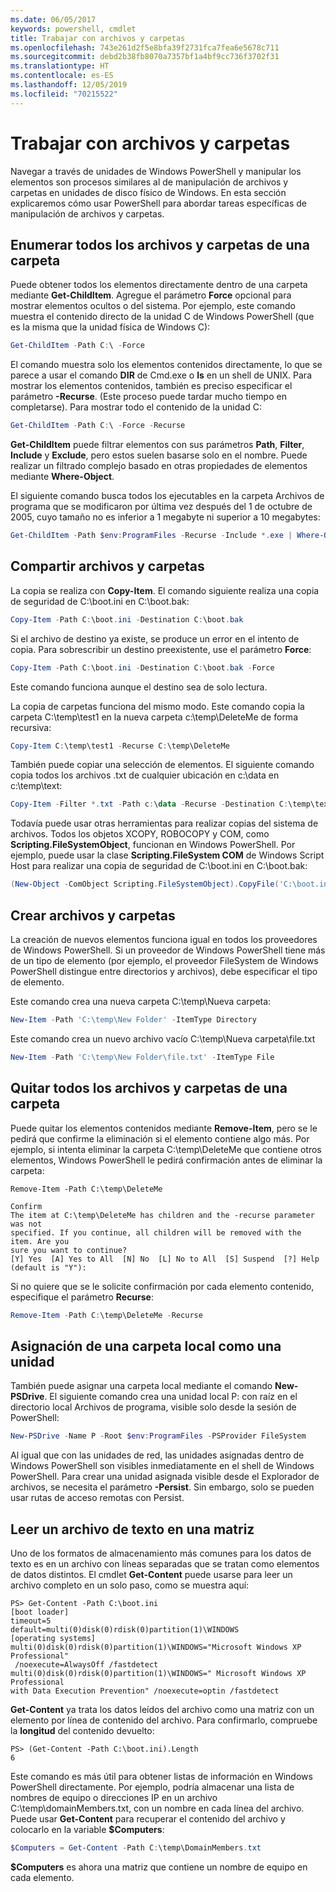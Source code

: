 ```yaml
---
ms.date: 06/05/2017
keywords: powershell, cmdlet
title: Trabajar con archivos y carpetas
ms.openlocfilehash: 743e261d2f5e8bfa39f2731fca7fea6e5678c711
ms.sourcegitcommit: debd2b38fb8070a7357bf1a4bf9cc736f3702f31
ms.translationtype: HT
ms.contentlocale: es-ES
ms.lasthandoff: 12/05/2019
ms.locfileid: "70215522"
---
```

# <a name="working-with-files-and-folders"></a>Trabajar con archivos y carpetas

Navegar a través de unidades de Windows PowerShell y manipular los elementos son procesos similares al de manipulación de archivos y carpetas en unidades de disco físico de Windows. En esta sección explicaremos cómo usar PowerShell para abordar tareas específicas de manipulación de archivos y carpetas.

## <a name="listing-all-the-files-and-folders-within-a-folder"></a>Enumerar todos los archivos y carpetas de una carpeta

Puede obtener todos los elementos directamente dentro de una carpeta mediante **Get-ChildItem**. Agregue el parámetro **Force** opcional para mostrar elementos ocultos o del sistema. Por ejemplo, este comando muestra el contenido directo de la unidad C de Windows PowerShell (que es la misma que la unidad física de Windows C):

```powershell
Get-ChildItem -Path C:\ -Force
```

El comando muestra solo los elementos contenidos directamente, lo que se parece a usar el comando **DIR** de Cmd.exe o **ls** en un shell de UNIX. Para mostrar los elementos contenidos, también es preciso especificar el parámetro **-Recurse**. (Este proceso puede tardar mucho tiempo en completarse). Para mostrar todo el contenido de la unidad C:

```powershell
Get-ChildItem -Path C:\ -Force -Recurse
```

**Get-ChildItem** puede filtrar elementos con sus parámetros **Path**, **Filter**, **Include** y **Exclude**, pero estos suelen basarse solo en el nombre. Puede realizar un filtrado complejo basado en otras propiedades de elementos mediante **Where-Object**.

El siguiente comando busca todos los ejecutables en la carpeta Archivos de programa que se modificaron por última vez después del 1 de octubre de 2005, cuyo tamaño no es inferior a 1 megabyte ni superior a 10 megabytes:

```powershell
Get-ChildItem -Path $env:ProgramFiles -Recurse -Include *.exe | Where-Object -FilterScript {($_.LastWriteTime -gt '2005-10-01') -and ($_.Length -ge 1mb) -and ($_.Length -le 10mb)}
```

## <a name="copying-files-and-folders"></a>Compartir archivos y carpetas

La copia se realiza con **Copy-Item**. El comando siguiente realiza una copia de seguridad de C:\\boot.ini en C:\\boot.bak:

```powershell
Copy-Item -Path C:\boot.ini -Destination C:\boot.bak
```

Si el archivo de destino ya existe, se produce un error en el intento de copia. Para sobrescribir un destino preexistente, use el parámetro **Force**:

```powershell
Copy-Item -Path C:\boot.ini -Destination C:\boot.bak -Force
```

Este comando funciona aunque el destino sea de solo lectura.

La copia de carpetas funciona del mismo modo. Este comando copia la carpeta C:\\temp\\test1 en la nueva carpeta c:\\temp\\DeleteMe de forma recursiva:

```powershell
Copy-Item C:\temp\test1 -Recurse C:\temp\DeleteMe
```

También puede copiar una selección de elementos. El siguiente comando copia todos los archivos .txt de cualquier ubicación en c:\\data en c:\\temp\\text:

```powershell
Copy-Item -Filter *.txt -Path c:\data -Recurse -Destination C:\temp\text
```

Todavía puede usar otras herramientas para realizar copias del sistema de archivos. Todos los objetos XCOPY, ROBOCOPY y COM, como **Scripting.FileSystemObject**, funcionan en Windows PowerShell. Por ejemplo, puede usar la clase **Scripting.FileSystem COM** de Windows Script Host para realizar una copia de seguridad de C:\\boot.ini en C:\\boot.bak:

```powershell
(New-Object -ComObject Scripting.FileSystemObject).CopyFile('C:\boot.ini', 'C:\boot.bak')
```

## <a name="creating-files-and-folders"></a>Crear archivos y carpetas

La creación de nuevos elementos funciona igual en todos los proveedores de Windows PowerShell. Si un proveedor de Windows PowerShell tiene más de un tipo de elemento (por ejemplo, el proveedor FileSystem de Windows PowerShell distingue entre directorios y archivos), debe especificar el tipo de elemento.

Este comando crea una nueva carpeta C:\\temp\\Nueva carpeta:

```powershell
New-Item -Path 'C:\temp\New Folder' -ItemType Directory
```

Este comando crea un nuevo archivo vacío C:\\temp\\Nueva carpeta\\file.txt

```powershell
New-Item -Path 'C:\temp\New Folder\file.txt' -ItemType File
```

## <a name="removing-all-files-and-folders-within-a-folder"></a>Quitar todos los archivos y carpetas de una carpeta

Puede quitar los elementos contenidos mediante **Remove-Item**, pero se le pedirá que confirme la eliminación si el elemento contiene algo más. Por ejemplo, si intenta eliminar la carpeta C:\\temp\\DeleteMe que contiene otros elementos, Windows PowerShell le pedirá confirmación antes de eliminar la carpeta:

```
Remove-Item -Path C:\temp\DeleteMe

Confirm
The item at C:\temp\DeleteMe has children and the -recurse parameter was not
specified. If you continue, all children will be removed with the item. Are you
sure you want to continue?
[Y] Yes  [A] Yes to All  [N] No  [L] No to All  [S] Suspend  [?] Help
(default is "Y"):
```

Si no quiere que se le solicite confirmación por cada elemento contenido, especifique el parámetro **Recurse**:

```powershell
Remove-Item -Path C:\temp\DeleteMe -Recurse
```

## <a name="mapping-a-local-folder-as-a-drive"></a>Asignación de una carpeta local como una unidad

También puede asignar una carpeta local mediante el comando **New-PSDrive**. El siguiente comando crea una unidad local P: con raíz en el directorio local Archivos de programa, visible solo desde la sesión de PowerShell:

```powershell
New-PSDrive -Name P -Root $env:ProgramFiles -PSProvider FileSystem
```

Al igual que con las unidades de red, las unidades asignadas dentro de Windows PowerShell son visibles inmediatamente en el shell de Windows PowerShell.
Para crear una unidad asignada visible desde el Explorador de archivos, se necesita el parámetro **-Persist**. Sin embargo, solo se pueden usar rutas de acceso remotas con Persist.


## <a name="reading-a-text-file-into-an-array"></a>Leer un archivo de texto en una matriz

Uno de los formatos de almacenamiento más comunes para los datos de texto es en un archivo con líneas separadas que se tratan como elementos de datos distintos. El cmdlet **Get-Content** puede usarse para leer un archivo completo en un solo paso, como se muestra aquí:

```
PS> Get-Content -Path C:\boot.ini
[boot loader]
timeout=5
default=multi(0)disk(0)rdisk(0)partition(1)\WINDOWS
[operating systems]
multi(0)disk(0)rdisk(0)partition(1)\WINDOWS="Microsoft Windows XP Professional"
 /noexecute=AlwaysOff /fastdetect
multi(0)disk(0)rdisk(0)partition(1)\WINDOWS=" Microsoft Windows XP Professional
with Data Execution Prevention" /noexecute=optin /fastdetect
```

**Get-Content** ya trata los datos leídos del archivo como una matriz con un elemento por línea de contenido del archivo. Para confirmarlo, compruebe la **longitud** del contenido devuelto:

```
PS> (Get-Content -Path C:\boot.ini).Length
6
```

Este comando es más útil para obtener listas de información en Windows PowerShell directamente. Por ejemplo, podría almacenar una lista de nombres de equipo o direcciones IP en un archivo C:\\temp\\domainMembers.txt, con un nombre en cada línea del archivo. Puede usar **Get-Content** para recuperar el contenido del archivo y colocarlo en la variable **$Computers**:

```powershell
$Computers = Get-Content -Path C:\temp\DomainMembers.txt
```

**$Computers** es ahora una matriz que contiene un nombre de equipo en cada elemento.
